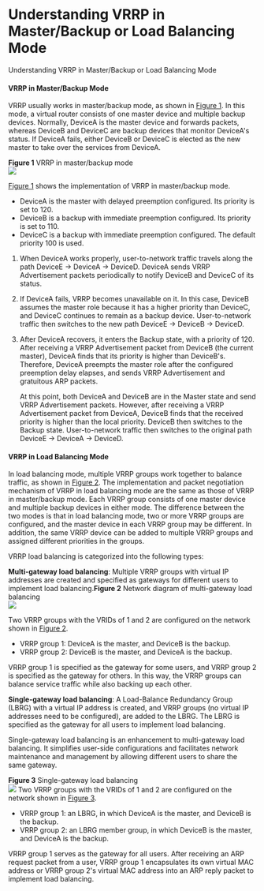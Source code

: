 Understanding VRRP in Master/Backup or Load Balancing Mode
==========================================================

Understanding VRRP in Master/Backup or Load Balancing Mode

#### VRRP in Master/Backup Mode

VRRP usually works in master/backup mode, as shown in [Figure 1](#EN-US_CONCEPT_0000001176663823__fig_dc_vrp_vrrp_feature_012602). In this mode, a virtual router consists of one master device and multiple backup devices. Normally, DeviceA is the master device and forwards packets, whereas DeviceB and DeviceC are backup devices that monitor DeviceA's status. If DeviceA fails, either DeviceB or DeviceC is elected as the new master to take over the services from DeviceA.

**Figure 1** VRRP in master/backup mode  
![](figure/en-us_image_0000001176663849.png)

[Figure 1](#EN-US_CONCEPT_0000001176663823__fig_dc_vrp_vrrp_feature_012602) shows the implementation of VRRP in master/backup mode.

* DeviceA is the master with delayed preemption configured. Its priority is set to 120.
* DeviceB is a backup with immediate preemption configured. Its priority is set to 110.
* DeviceC is a backup with immediate preemption configured. The default priority 100 is used.

1. When DeviceA works properly, user-to-network traffic travels along the path DeviceE -> DeviceA -> DeviceD. DeviceA sends VRRP Advertisement packets periodically to notify DeviceB and DeviceC of its status.
2. If DeviceA fails, VRRP becomes unavailable on it. In this case, DeviceB assumes the master role because it has a higher priority than DeviceC, and DeviceC continues to remain as a backup device. User-to-network traffic then switches to the new path DeviceE -> DeviceB -> DeviceD.
3. After DeviceA recovers, it enters the Backup state, with a priority of 120. After receiving a VRRP Advertisement packet from DeviceB (the current master), DeviceA finds that its priority is higher than DeviceB's. Therefore, DeviceA preempts the master role after the configured preemption delay elapses, and sends VRRP Advertisement and gratuitous ARP packets.
   
   At this point, both DeviceA and DeviceB are in the Master state and send VRRP Advertisement packets. However, after receiving a VRRP Advertisement packet from DeviceA, DeviceB finds that the received priority is higher than the local priority. DeviceB then switches to the Backup state. User-to-network traffic then switches to the original path DeviceE -> DeviceA -> DeviceD.

#### VRRP in Load Balancing Mode

In load balancing mode, multiple VRRP groups work together to balance traffic, as shown in [Figure 2](#EN-US_CONCEPT_0000001176663823__fig_dc_vrp_vrrp_feature_012603). The implementation and packet negotiation mechanism of VRRP in load balancing mode are the same as those of VRRP in master/backup mode. Each VRRP group consists of one master device and multiple backup devices in either mode. The difference between the two modes is that in load balancing mode, two or more VRRP groups are configured, and the master device in each VRRP group may be different. In addition, the same VRRP device can be added to multiple VRRP groups and assigned different priorities in the groups.

VRRP load balancing is categorized into the following types:

**Multi-gateway load balancing**: Multiple VRRP groups with virtual IP addresses are created and specified as gateways for different users to implement load balancing.**Figure 2** Network diagram of multi-gateway load balancing  
![](figure/en-us_image_0000001130624302.png)

Two VRRP groups with the VRIDs of 1 and 2 are configured on the network shown in [Figure 2](#EN-US_CONCEPT_0000001176663823__fig_dc_vrp_vrrp_feature_012603).

* VRRP group 1: DeviceA is the master, and DeviceB is the backup.
* VRRP group 2: DeviceB is the master, and DeviceA is the backup.

VRRP group 1 is specified as the gateway for some users, and VRRP group 2 is specified as the gateway for others. In this way, the VRRP groups can balance service traffic while also backing up each other.

**Single-gateway load balancing**: A Load-Balance Redundancy Group (LBRG) with a virtual IP address is created, and VRRP groups (no virtual IP addresses need to be configured), are added to the LBRG. The LBRG is specified as the gateway for all users to implement load balancing.

Single-gateway load balancing is an enhancement to multi-gateway load balancing. It simplifies user-side configurations and facilitates network maintenance and management by allowing different users to share the same gateway.

**Figure 3** Single-gateway load balancing  
![](figure/en-us_image_0000001130624300.png)
Two VRRP groups with the VRIDs of 1 and 2 are configured on the network shown in [Figure 3](#EN-US_CONCEPT_0000001176663823__fig_dc_vrp_vrrp_feature_012604).

* VRRP group 1: an LBRG, in which DeviceA is the master, and DeviceB is the backup.
* VRRP group 2: an LBRG member group, in which DeviceB is the master, and DeviceA is the backup.

VRRP group 1 serves as the gateway for all users. After receiving an ARP request packet from a user, VRRP group 1 encapsulates its own virtual MAC address or VRRP group 2's virtual MAC address into an ARP reply packet to implement load balancing.